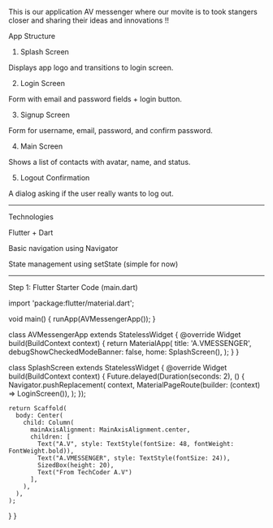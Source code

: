 This is our application AV messenger 
where our movite is to took stangers closer and sharing their ideas and innovations !!

App Structure

1. Splash Screen

Displays app logo and transitions to login screen.

2. Login Screen

Form with email and password fields + login button.

3. Signup Screen

Form for username, email, password, and confirm password.

4. Main Screen

Shows a list of contacts with avatar, name, and status.

5. Logout Confirmation

A dialog asking if the user really wants to log out.


---

Technologies

Flutter + Dart

Basic navigation using Navigator

State management using setState (simple for now)



---

Step 1: Flutter Starter Code (main.dart)

import 'package:flutter/material.dart';

void main() {
  runApp(AVMessengerApp());
}

class AVMessengerApp extends StatelessWidget {
  @override
  Widget build(BuildContext context) {
    return MaterialApp(
      title: 'A.VMESSENGER',
      debugShowCheckedModeBanner: false,
      home: SplashScreen(),
    );
  }
}

class SplashScreen extends StatelessWidget {
  @override
  Widget build(BuildContext context) {
    Future.delayed(Duration(seconds: 2), () {
      Navigator.pushReplacement(
        context,
        MaterialPageRoute(builder: (context) => LoginScreen()),
      );
    });

    return Scaffold(
      body: Center(
        child: Column(
          mainAxisAlignment: MainAxisAlignment.center,
          children: [
            Text("A.V", style: TextStyle(fontSize: 48, fontWeight: FontWeight.bold)),
            Text("A.VMESSENGER", style: TextStyle(fontSize: 24)),
            SizedBox(height: 20),
            Text("From TechCoder A.V")
          ],
        ),
      ),
    );
  }
}
